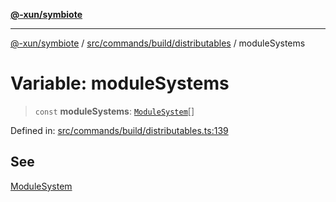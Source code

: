 [**@-xun/symbiote**](../../../../../README.md)

***

[@-xun/symbiote](../../../../../README.md) / [src/commands/build/distributables](../README.md) / moduleSystems

# Variable: moduleSystems

> `const` **moduleSystems**: [`ModuleSystem`](../enumerations/ModuleSystem.md)[]

Defined in: [src/commands/build/distributables.ts:139](https://github.com/Xunnamius/symbiote/blob/9d125f863e55b05b020914ff4ddfee626423b9b7/src/commands/build/distributables.ts#L139)

## See

[ModuleSystem](../enumerations/ModuleSystem.md)
